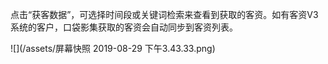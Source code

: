 点击“获客数据”，可选择时间段或关键词检索来查看到获取的客资。如有客资V3系统的客户，口袋影集获取的客资会自动同步到客资列表。

![](/assets/屏幕快照 2019-08-29 下午3.43.33.png)

